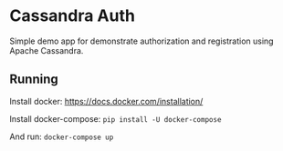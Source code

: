 # Cassandra Auth

Simple demo app for demonstrate authorization and registration using Apache Cassandra.

## Running

Install docker: https://docs.docker.com/installation/

Install docker-compose: `pip install -U docker-compose`

And run: `docker-compose up`
